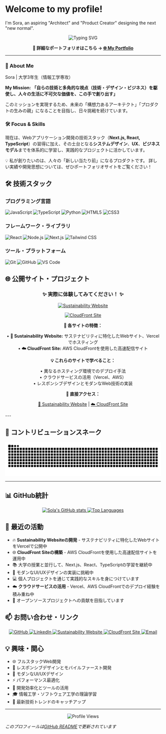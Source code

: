 # Welcome to my profile!

I'm Sora, an aspiring "Architect" and "Product Creator" designing the next "new normal".

<div align="center">
  <img src="https://readme-typing-svg.herokuapp.com?font=Fira+Code&color=00FFFF&size=25&center=true&vCenter=true&width=600&height=100&lines=Computer+Science+Student;Full+Stack+Developer;Cloud+Enthusiast" alt="Typing SVG" />
  
  <p>
    <strong>📱 詳細なポートフォリオはこちら → </strong>
    <a href="https://v0-mypage2githubio.vercel.app/" target="_blank">
      <strong>🌐 My Portfolio</strong>
    </a>
  </p>
</div>

---

### 🚀 About Me

Sora | 大学3年生（情報工学専攻）

**My Mission:**
**「自らの技術と多角的な視点（技術・デザイン・ビジネス）を駆使し、人々の生活に不可欠な価値を、この手で創り出す」**

このミッションを実現するため、未来の「構想力あるアーキテクト」「プロダクトの生みの親」になることを目指し、日々挑戦を続けています。

### 🛠️ Focus & Skills

現在は、Webアプリケーション開発の技術スタック（**Next.js, React, TypeScript**）の習得に加え、その土台となる**システムデザイン**、**UX**、**ビジネスモデル**までを体系的に学習し、実践的なプロジェクトに活かしています。

💡 私が創りたいのは、人々の「新しい当たり前」になるプロダクトです。
詳しい実績や開発思想については、ぜひポートフォリオサイトをご覧ください！

## 🛠️ 技術スタック

### プログラミング言語
![JavaScript](https://img.shields.io/badge/-JavaScript-F7DF1E?style=flat-square&logo=javascript&logoColor=black)
![TypeScript](https://img.shields.io/badge/-TypeScript-3178C6?style=flat-square&logo=typescript&logoColor=white)
![Python](https://img.shields.io/badge/-Python-3776AB?style=flat-square&logo=python&logoColor=white)
![HTML5](https://img.shields.io/badge/-HTML5-E34F26?style=flat-square&logo=html5&logoColor=white)
![CSS3](https://img.shields.io/badge/-CSS3-1572B6?style=flat-square&logo=css3&logoColor=white)

### フレームワーク・ライブラリ
![React](https://img.shields.io/badge/-React-61DAFB?style=flat-square&logo=react&logoColor=black)
![Node.js](https://img.shields.io/badge/-Node.js-339933?style=flat-square&logo=node.js&logoColor=white)
![Next.js](https://img.shields.io/badge/-Next.js-000000?style=flat-square&logo=next.js&logoColor=white)
![Tailwind CSS](https://img.shields.io/badge/-Tailwind_CSS-38B2AC?style=flat-square&logo=tailwind-css&logoColor=white)

### ツール・プラットフォーム
![Git](https://img.shields.io/badge/-Git-F05032?style=flat-square&logo=git&logoColor=white)
![GitHub](https://img.shields.io/badge/-GitHub-181717?style=flat-square&logo=github&logoColor=white)
![VS Code](https://img.shields.io/badge/-VS_Code-007ACC?style=flat-square&logo=visual-studio-code&logoColor=white)

## 🌐 公開サイト・プロジェクト

<div align="center">

### ✨ 実際に体験してみてください！ ✨

[![Sustainability Website](https://img.shields.io/badge/-🌱_Sustainability_Website-00C853?style=for-the-badge&logo=vercel&logoColor=white)](https://v0-sustainability-website-seven.vercel.app/index.html)

[![CloudFront Site](https://img.shields.io/badge/-☁️_CloudFront_Site-FF9900?style=for-the-badge&logo=amazonaws&logoColor=white)](https://dyshzc55luf52.cloudfront.net/)

**🎯 各サイトの特徴：**

• **🌱 Sustainability Website:** サステナビリティに特化したWebサイト、Vercelでホスティング  
• **☁️ CloudFront Site:** AWS CloudFrontを使用した高速配信サイト

**💡 これらのサイトで学べること：**

• 異なるホスティング環境でのデプロイ手法  
• クラウドサービスの活用（Vercel、AWS）  
• レスポンシブデザインとモダンなWeb技術の実装

**🔗 直接アクセス：**

[🌱 Sustainability Website](https://v0-sustainability-website-seven.vercel.app/index.html) | [☁️ CloudFront Site](https://dyshzc55luf52.cloudfront.net/)

</div>
---

## 🐍 コントリビューションスネーク

<div align="center">
  <img src="https://raw.githubusercontent.com/SolaIntegral/SolaIntegral/output/github-contribution-grid-snake.svg" alt="Contribution Snake" />
</div>

---

## 📊 GitHub統計

<div align="center">
  <a href="https://github.com/SolaIntegral">
    <img height="180em" src="https://github-readme-stats.vercel.app/api?username=SolaIntegral&show_icons=true&theme=radical&hide_border=true" alt="Sola's GitHub stats" />
    <img height="180em" src="https://github-readme-stats.vercel.app/api/top-langs/?username=SolaIntegral&layout=compact&theme=radical&hide_border=true" alt="Top Languages" />
  </a>
</div>

## 🌟 最近の活動

- 🔥 **Sustainability Websiteの開発** - サステナビリティに特化したWebサイトをVercelで公開中
- 🌐 **CloudFront Siteの構築** - AWS CloudFrontを使用した高速配信サイトを運用中
- 📚 大学の授業と並行して、Next.js、React、TypeScriptの学習を継続中
- 🎨 モダンなUI/UXデザインの実装に挑戦中
- 💻 個人プロジェクトを通じて実践的なスキルを身につけています
- ☁️ **クラウドサービスの活用** - Vercel、AWS CloudFrontでのデプロイ経験を積み重ね中
- 🤝 オープンソースプロジェクトへの貢献を目指しています

## 📫 お問い合わせ・リンク

<div align="center">
  <a href="https://github.com/SolaIntegral">
    <img src="https://img.shields.io/badge/-GitHub-181717?style=flat-square&logo=GitHub&logoColor=white" alt="GitHub" />
  </a>
  <a href="https://www.linkedin.com/in/sola1216/">
    <img src="https://img.shields.io/badge/-LinkedIn-blue?style=flat-square&logo=Linkedin&logoColor=white" alt="LinkedIn" />
  </a>
  <a href="https://v0-sustainability-website-seven.vercel.app/index.html">
    <img src="https://img.shields.io/badge/-🌱_Sustainability-00C853?style=flat-square&logo=vercel&logoColor=white" alt="Sustainability Website" />
  </a>
  <a href="https://dyshzc55luf52.cloudfront.net/">
    <img src="https://img.shields.io/badge/-☁️_CloudFront-FF9900?style=flat-square&logo=amazonaws&logoColor=white" alt="CloudFront Site" />
  </a>
  <a href="mailto:sora1216@gmail.com">
    <img src="https://img.shields.io/badge/-Email-D14836?style=flat-square&logo=Gmail&logoColor=white" alt="Email" />
  </a>
</div>

## 💡 興味・関心

- 🌐 フルスタックWeb開発
- 📱 レスポンシブデザインとモバイルファースト開発
- 🎨 モダンなUI/UXデザイン
- ⚡ パフォーマンス最適化
- 🔧 開発効率化とツールの活用
- 🎓 情報工学・ソフトウェア工学の理論学習
- 🚀 最新技術トレンドのキャッチアップ

---

<div align="center">
  <img src="https://komarev.com/ghpvc/?username=SolaIntegral&style=flat-square&color=blue" alt="Profile Views" />
</div>

*このプロフィールは[GitHub README](https://github.com/SolaIntegral)で更新されています*
